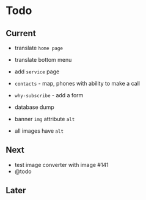 # Todo

## Current

- translate `home page`
- translate bottom menu
- add `service` page
- `contacts` - map, phones with ability to make a call
- `why-subscribe` - add a form
- database dump

- banner `img` attribute `alt`
- all images have `alt`

## Next

- test image converter with image #141
- @todo

## Later
